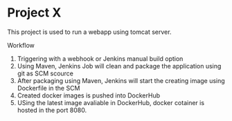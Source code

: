 # Project X

This project is used to run a webapp using tomcat server.

Workflow

1. Triggering with a webhook or Jenkins manual build option
2. Using Maven, Jenkins Job will clean and package the application using git as SCM scource
3. After packaging using Maven, Jenkins will start the creating image using Dockerfile in the SCM
4. Created docker images is pushed into DockerHub
5. USing the latest image avaliable in DockerHub, docker cotainer is hosted in the port 8080.

